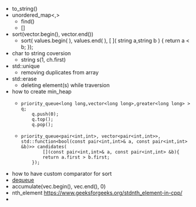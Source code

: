 - to_string()
- unordered_map<,>
	- find()
	- []
- sort(vector.begin(), vector.end())
  - sort( values.begin( ), values.end( ), [ ]( string a,string b )
    {
      return a < b;
    });
- char to string coversion
  - string s(1, ch.first)
- std::unique
  - removing duplicates from array
- std::erase
  - deleting element(s) while traversion
- how to create min_heap
  - ```
    priority_queue<long long,vector<long long>,greater<long long> > q;
        q.push(0);
        q.top();
        q.pop();
    ```
  - ```
    priority_queue<pair<int,int>, vector<pair<int,int>>,  std::function<bool(const pair<int,int>& a, const pair<int,int> &b)>> candidates(
            [](const pair<int,int>& a, const pair<int,int> &b){
            return a.first > b.first;
        });
    ```
- how to have custom comparator for sort
- [dequeue](https://www.cplusplus.com/reference/deque/deque/)
- accumulate(vec.begin(), vec.end(), 0)
- nth_element https://www.geeksforgeeks.org/stdnth_element-in-cpp/
- 